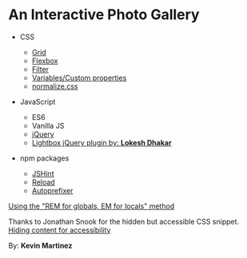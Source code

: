 # An Interactive Photo Gallery

* CSS
  * [Grid](https://developer.mozilla.org/en-US/docs/Web/CSS/grid)
  * [Flexbox](https://developer.mozilla.org/en-US/docs/Web/CSS/flex)
  * [Filter](https://developer.mozilla.org/en-US/docs/Web/CSS/filter)
  * [Variables/Custom properties](https://developer.mozilla.org/en-US/docs/Web/CSS/--*)
  * [normalize.css](https://necolas.github.io/normalize.css/)

* JavaScript
  * ES6
  * Vanilla JS
  * [jQuery](http://jquery.com/)
  * [Lightbox jQuery plugin by: **Lokesh Dhakar**](https://lokeshdhakar.com/projects/lightbox2/)

* npm packages
  * [JSHint](https://www.npmjs.com/package/jshint)
  * [Reload](https://www.npmjs.com/package/reload)
  * [Autoprefixer](https://www.npmjs.com/package/autoprefixer)

[Using the "REM for globals, EM for locals" method](https://css-tricks.com/rem-global-em-local/)

Thanks to Jonathan Snook for the hidden but accessible CSS snippet. [Hiding content for accessibility](https://snook.ca/archives/html_and_css/hiding-content-for-accessibility)

By: **Kevin Martinez**